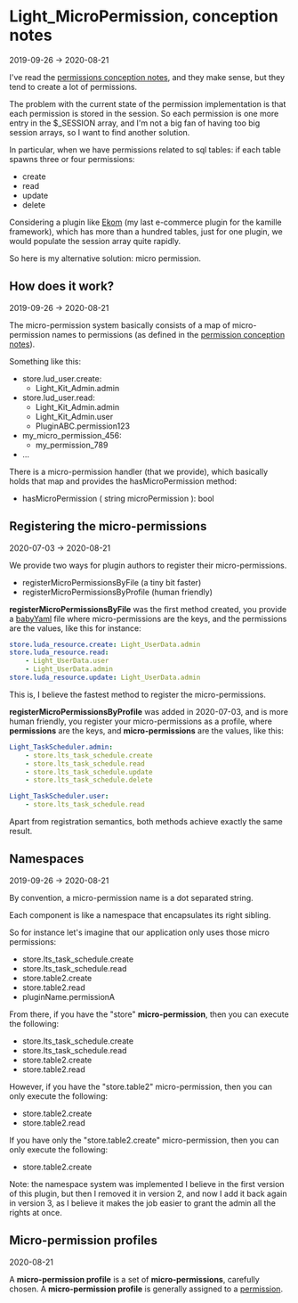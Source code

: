Light_MicroPermission, conception notes
=================
2019-09-26 -> 2020-08-21





I've read the [permissions conception notes](https://github.com/lingtalfi/Light_User/blob/master/doc/pages/permission-conception-notes.md),
and they make sense, but they tend to create a lot of permissions.

The problem with the current state of the permission implementation is that each permission is stored in the session.
So each permission is one more entry in the $_SESSION array, and I'm not a big fan of having too big session arrays, 
so I want to find another solution.

In particular, when we have permissions related to sql tables: if each table spawns three or four permissions:

- create 
- read
- update
- delete

Considering a plugin like [Ekom](https://github.com/KamilleModules/Ekom) (my last e-commerce plugin for the kamille framework),
which has more than a hundred tables, just for one plugin, we would populate the session array quite rapidly.


So here is my alternative solution: micro permission.





How does it work?
-------------------
2019-09-26 -> 2020-08-21


The micro-permission system basically consists of a map of micro-permission names to permissions (as defined in the [permission conception notes](https://github.com/lingtalfi/Light_User/blob/master/doc/pages/permission-conception-notes.md)).

Something like this:

- store.lud_user.create:
    - Light_Kit_Admin.admin
- store.lud_user.read:
    - Light_Kit_Admin.admin
    - Light_Kit_Admin.user
    - PluginABC.permission123
- my_micro_permission_456:
    - my_permission_789
- ...


There is a micro-permission handler (that we provide), which basically holds that map and provides the hasMicroPermission method:


- hasMicroPermission ( string microPermission ): bool




Registering the micro-permissions
-----------
2020-07-03 -> 2020-08-21


We provide two ways for plugin authors to register their micro-permissions.


- registerMicroPermissionsByFile (a tiny bit faster)
- registerMicroPermissionsByProfile (human friendly)



**registerMicroPermissionsByFile** was the first method created, you provide a [babyYaml](https://github.com/lingtalfi/BabyYaml) file where micro-permissions are the keys,
and the permissions are the values, like this for instance:

```yaml 
store.luda_resource.create: Light_UserData.admin
store.luda_resource.read: 
    - Light_UserData.user
    - Light_UserData.admin
store.luda_resource.update: Light_UserData.admin
``` 


This is, I believe the fastest method to register the micro-permissions.


**registerMicroPermissionsByProfile** was added in 2020-07-03, and is more human friendly, you register your micro-permissions
as a profile, where **permissions** are the keys, and **micro-permissions** are the values, like this:


```yaml 
Light_TaskScheduler.admin:
    - store.lts_task_schedule.create
    - store.lts_task_schedule.read
    - store.lts_task_schedule.update
    - store.lts_task_schedule.delete

Light_TaskScheduler.user:
    - store.lts_task_schedule.read
```



Apart from registration semantics, both methods achieve exactly the same result.





Namespaces
---------------
2019-09-26 -> 2020-08-21


By convention, a micro-permission name is a dot separated string.

Each component is like a namespace that encapsulates its right sibling.

So for instance let's imagine that our application only uses those micro permissions:

- store.lts_task_schedule.create
- store.lts_task_schedule.read
- store.table2.create
- store.table2.read
- pluginName.permissionA


From there, if you have the "store" **micro-permission**, then you can execute the following:

- store.lts_task_schedule.create
- store.lts_task_schedule.read
- store.table2.create
- store.table2.read

However, if you have the "store.table2" micro-permission, then you can only execute the following:

- store.table2.create
- store.table2.read


If you have only the "store.table2.create" micro-permission, then you can only execute the following:

- store.table2.create



Note: the namespace system was implemented I believe in the first version of this plugin, but then I removed it in version 2,
and now I add it back again in version 3, as I believe it makes the job easier to grant the admin all the rights at once.

 


Micro-permission profiles
-----------------
2020-08-21


A **micro-permission profile** is a set of **micro-permissions**, carefully chosen. A **micro-permission profile**
is generally assigned to a [permission](https://github.com/lingtalfi/Light_User/blob/master/doc/pages/permission-conception-notes.md). 

 



